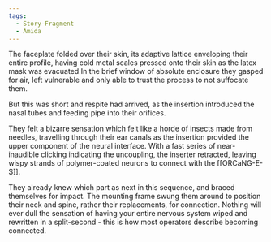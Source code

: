 ```yaml
---
tags:
  - Story-Fragment
  - Amida
---
```

The faceplate folded over their skin, its adaptive lattice enveloping their entire profile, having cold metal scales pressed onto their skin as the latex mask was evacuated.In the brief window of absolute enclosure they gasped for air, left vulnerable and only able to trust the process to not suffocate them.

But this was short and respite had arrived, as the insertion introduced the nasal tubes and feeding pipe into their orifices. 

They felt a bizarre sensation which felt like a horde of insects made from needles, travelling through their ear canals as the insertion provided the upper component of the neural interface. 
With a fast series of near-inaudible clicking indicating the uncoupling, the inserter retracted, leaving wispy strands of polymer-coated neurons to connect with the [[ORCaNG-E-S]]. 

They already knew which part as next in this sequence, and braced themselves for impact. 
The mounting frame swung them around to position their neck and spine, rather their replacements, for connection. Nothing will ever dull the sensation of having your entire nervous system wiped and rewritten in a split-second - this is how most operators describe becoming connected. 